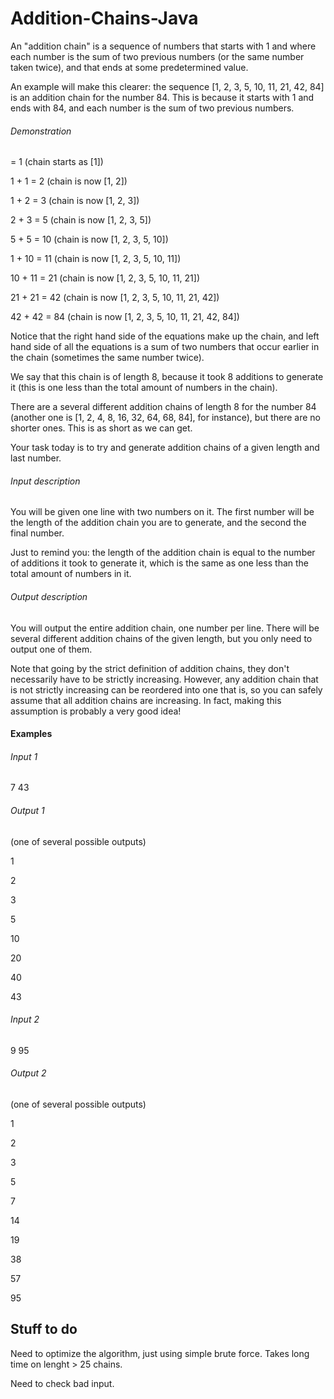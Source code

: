 # Addition-Chains-Java
An "addition chain" is a sequence of numbers that starts with 1 and where each number is the sum of two previous numbers (or the same number taken twice), and that ends at some predetermined value.

An example will make this clearer: the sequence [1, 2, 3, 5, 10, 11, 21, 42, 84] is an addition chain for the number 84. This is because it starts with 1 and ends with 84, and each number is the sum of two previous numbers.

###### Demonstration

= 1             (chain starts as [1])
                
1 + 1   = 2     (chain is now [1, 2]) 

1 + 2   = 3     (chain is now [1, 2, 3]) 

2 + 3   = 5     (chain is now [1, 2, 3, 5]) 

5 + 5   = 10    (chain is now [1, 2, 3, 5, 10]) 

1 + 10  = 11    (chain is now [1, 2, 3, 5, 10, 11]) 

10 + 11 = 21    (chain is now [1, 2, 3, 5, 10, 11, 21]) 

21 + 21 = 42    (chain is now [1, 2, 3, 5, 10, 11, 21, 42]) 

42 + 42 = 84    (chain is now [1, 2, 3, 5, 10, 11, 21, 42, 84]) 

Notice that the right hand side of the equations make up the chain, and left hand side of all the equations is a sum of two numbers that occur earlier in the chain (sometimes the same number twice).

We say that this chain is of length 8, because it took 8 additions to generate it (this is one less than the total amount of numbers in the chain).

There are a several different addition chains of length 8 for the number 84 (another one is [1, 2, 4, 8, 16, 32, 64, 68, 84], for instance), but there are no shorter ones. This is as short as we can get.

Your task today is to try and generate addition chains of a given length and last number.

###### Input description

You will be given one line with two numbers on it. The first number will be the length of the addition chain you are to generate, and the second the final number.

Just to remind you: the length of the addition chain is equal to the number of additions it took to generate it, which is the same as one less than the total amount of numbers in it.

###### Output description

You will output the entire addition chain, one number per line. There will be several different addition chains of the given length, but you only need to output one of them.

Note that going by the strict definition of addition chains, they don't necessarily have to be strictly increasing. However, any addition chain that is not strictly increasing can be reordered into one that is, so you can safely assume that all addition chains are increasing. In fact, making this assumption is probably a very good idea!


#### Examples

###### Input 1

7 43

###### Output 1

(one of several possible outputs)

1

2

3

5

10

20

40

43

###### Input 2

9 95

###### Output 2

(one of several possible outputs)

1

2

3

5

7

14

19

38

57

95

## Stuff to do

Need to optimize the algorithm, just using simple brute force. Takes long time on lenght > 25 chains.

Need to check bad input.
